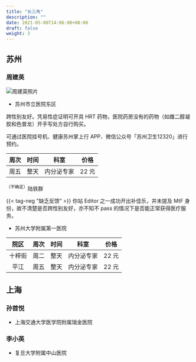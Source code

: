 ```yaml
---
title: "长三角"
description: ""
date: 2021-05-08T14:06:00+08:00
draft: false
weight: 3
---
```



## 苏州

### 周建英

![周建英照片](images/doctor/zhou-jian-ying.jpg)

- 苏州市立医院东区

跨性别友好。凭易性症证明可开具 HRT 药物，医院药房没有的药物（如雌二醇凝胶和色普龙）开手写处方自行购买。

可通过医院挂号机、健康苏州掌上行 APP、微信公众号「苏州卫生12320」进行预约。

| 周次 | 时间 | 科室 | 价格 |
| :---: | :---: | :---: | :---: |
| 周五 | 整天 | 内分泌专家 | 22 元 |


 <sup>（不确定）</sup>陆轶群

{{< tag-neg "缺乏反馈" >}} 你站 Editor 之一成功开出补佳乐，并未提及 MtF 身份，故不清楚是否跨性别友好，亦不知不 pass 的情况下是否能正常获得医疗服务。

- 苏州大学附属第一医院

| 院区 | 周次 | 时间 | 科室 | 价格 |
| :---: | :---: | :---: | :---: | :---: |
| 十梓街 | 周二 | 整天 | 内分泌专家 | 22 元 |
| 平江 | 周五 | 整天 | 内分泌专家 | 22 元 |

## 上海

### 孙首悦

- 上海交通大学医学院附属瑞金医院

### 李小英

- 复旦大学附属中山医院